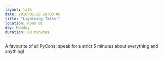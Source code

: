 ```yaml
---
layout: talk
date: 2016-01-25 16:00:00
title: "Lightning Talks!"
location: Room 01
day: Monday
duration: 60 minutes
---
```


A favourite of all PyCons: speak for a strict 5 minutes about everything and
anything!
